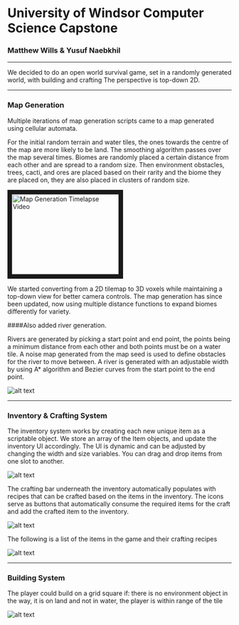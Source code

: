 # University of Windsor Computer Science Capstone
### Matthew Wills & Yusuf Naebkhil

***

We decided to do an open world survival game, set in a randomly generated world, with building and crafting
The perspective is top-down 2D.

***

### Map Generation

Multiple iterations of map generation scripts came to a map generated using cellular automata.

For the initial random terrain and water tiles, the ones towards the centre of the map are more likely to be land.
The smoothing algorithm passes over the map several times.
Biomes are randomly placed a certain distance from each other and are spread to a random size.
Then environment obstacles, trees, cacti, and ores are placed based on their rarity and the biome they are placed on, they are also placed in clusters of random size.

<a href="http://www.youtube.com/watch?feature=player_embedded&v=b2tfX3FlJeY
" target="_blank"><img src="http://img.youtube.com/vi/b2tfX3FlJeY/0.jpg" 
alt="Map Generation Timelapse Video" width="240" height="180" border="10" /></a>

We started converting from a 2D tilemap to 3D voxels while maintaining a top-down view for better camera controls.
The map generation has since been updated, now using multiple distance functions to expand biomes differently for variety.

####Also added river generation.

Rivers are generated by picking a start point and end point, the points being a minimum distance from each other and both points must be on a water tile.
A noise map generated from the map seed is used to define obstacles for the river to move between.
A river is generated with an adjustable width by using A* algorithm and Bezier curves from the start point to the end point.

![alt text](images/map-with-rivers "Map with new biome and river generation")

***

### Inventory & Crafting System

The inventory system works by creating each new unique item as a scriptable object.
We store an array of the Item objects, and update the inventory UI accordingly.
The UI is dynamic and can be adjusted by changing the width and size variables.
You can drag and drop items from one slot to another.

![alt text](images/inventory-system "Inventory UI")

The crafting bar underneath the inventory automatically populates with recipes that can be crafted based on the items in the inventory.
The icons serve as buttons that automatically consume the required items for the craft and add the crafted item to the inventory.

![alt text](images/crafting-system "Crafting Bar")

The following is a list of the items in the game and their crafting recipes

![alt text](images/game-item-list "Game Item List")

***

### Building System

The player could build on a grid square if: there is no environment object in the way, it is on land and not in water, the player is within range of the tile

![alt text](images/building-system "Basic house with placed objects")



